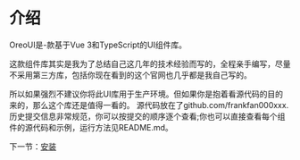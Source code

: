 # 介绍

OreoUI是-款基于Vue 3和TypeScript的UI组件库。

这款组件库其实是我为了总结自己这几年的技术经验而写的，全程亲手编写，尽量不采用第三方库，包括你现在看到的这个官网也几乎都是我自己写的。

所以如果强烈不建议你将此UI库用于生产环境。但如果你是抱着看源代码的目的来的，那么这个库还是值得一看的。 源代码放在了github.com/frankfan000xxx. 历史提交信息非常规范，你可以按提交的顺序逐个查看;你也可以直接查看每个组件的源代码和示例，运行方法见README.md。

下一节：[安装](#/doc/install)